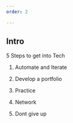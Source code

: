 ```yaml
---
order: 2

---
```


## Intro

5 Steps to get into Tech

1. Automate and Iterate

2. Develop a portfolio

3. Practice

4. Network

5. Dont give up
